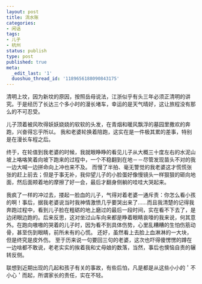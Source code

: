 ```yaml
---
layout: post
title: 流水账
categories:
- 闲话
tags:
- 儿子
- 杭州
status: publish
type: post
published: true
meta:
  _edit_last: '1'
  duoshuo_thread_id: '1189656188090843175'
---
```

清明上坟，因为新坟的原因，按照岳母说法，江浙似乎有头三年必须正清明的讲究。于是经历了长达三个多小时的漫长堵车，幸运的是天气晴好，这让旅程没有那么的不可忍受。

儿子顶着被风吹得妖妖娆娆的软软的头发，在青烟和暖风飘浮的墓园里撒欢的奔跑，兴奋得忘乎所以。 我和老婆轮换着陪跑，这实在是一件极其累的差事，特别是在漫长车程之后。

终于，在轮值到我老婆的时候，我就眼睁睁的看见儿子从大概三十度左右的水泥山坡上咯咯笑着向坡下跑来的过程中，一个不稳翻到在地－－尽管发现苗头不对的我一边大喊一边拼命向上冲也来不及。 而慢了半拍、毫无警觉的我老婆这才慌慌张张的赶上前去；但是于事无补，我仰望儿子的小脸蛋好像慢镜头一样狠狠的砸向地面，然后面颊着地的摩擦了好一会，最后才翻身侧躺的哇哇大哭起来。

我疯了一样的冲过去，搂起一脸血的儿子，气得对着老婆一通斥责：你怎么看小孩的啊！事后，据我老婆说当时我神情激愤几乎要哭出来了……而且我清楚的记得我奔跑过程中，看到儿子脸在粗砺的地上磨过的最后一段时间，实在看不下去了，是边闭眼边跑的。后来反思，这对坐过山车向来都是睁着眼睛哀嚎的我来说，何其意外。在跑向嗷嗷的哭着的儿子时，因为看不到具体伤势，心里乱糟糟的生怕伤筋动骨，甚至伤到眼睛，前所未有的心慌。 还好，虽然看上去脸上血淋淋的一大块，但是终究是皮外伤。 至于历来说一句要回三句的老婆，这次也吓得傻愣愣的蹲在一边啥都不敢说，老老实实的挨着我和丈母娘的数落，当然，事后也懊恼自责的辗转反侧。

联想到近期出现的几起和孩子有关的事故，有些后怕，凡是都是从这些小小的＇不小心＇而起，所谓家长的责任，实在不轻。
